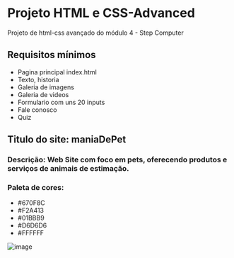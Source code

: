 # Projeto HTML e CSS-Advanced
Projeto de html-css avançado do módulo 4 - Step Computer

## Requisitos mínimos
* Pagina principal index.html
* Texto, historia
* Galeria de imagens 
* Galeria de videos
* Formulario com uns 20 inputs
* Fale conosco
* Quiz

## Titulo do site: maniaDePet

### Descrição: Web Site com foco em pets, oferecendo produtos e serviços de animais de estimação.

### Paleta de cores:
* #670F8C
* #F2A413
* #01BBB9
* #D6D6D6
* #FFFFFF

![image](https://github.com/andrecodelima/Step-Projeto-Modulo4-html/assets/91173682/6a363fa4-0670-4bf0-9829-af86f40f497d)
